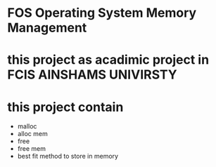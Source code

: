 # FOS Operating System Memory Management

# this project as acadimic project in FCIS AINSHAMS UNIVIRSTY 

# this project contain 
* malloc
* alloc mem 
* free
* free mem
* best fit method to store in memory 
